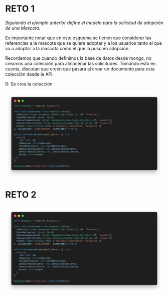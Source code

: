 # RETO 1
_Siguiendo el ejemplo anterior define el modelo para la solicitud de adopción de una Mascota._

Es importante notar que en este esquema se tienen que considerar las referencias a la mascota que se quiere adoptar y a los usuarios tanto el que va a adoptar a la mascota como el que la puso en adopción.

Recordemos que cuando definimos la base de datos desde mongo, no creamos una colección para almacenar las solicitudes. Tomando esto en cuenta, discutan que creen que pasará al crear un documento para esta colección desde la API.

R: Se crea la colección

![Reto1](reto1.png)

# RETO 2

![Reto1](reto1.png)